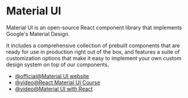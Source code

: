 # Material UI

Material UI is an open-source React component library that implements Google's Material Design.

It includes a comprehensive collection of prebuilt components that are ready for use in production right out of the box, and features a suite of customization options that make it easy to implement your own custom design system on top of our components.

- [@official@Material UI website](https://mui.com/material-ui/getting-started/)
- [@video@React Material UI Course](https://www.youtube.com/watch?v=BHEPVdfBAqE&list=PLC3y8-rFHvwh-K9mDlrrcDywl7CeVL2rO)
- [@video@Material UI with React](https://www.youtube.com/watch?v=5cvg2qZwYrI)
